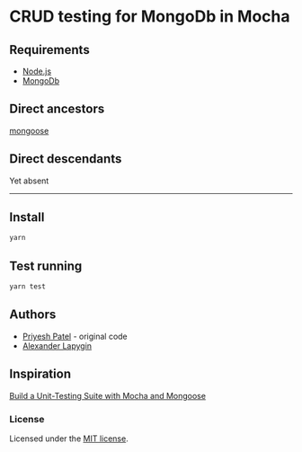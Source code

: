 # CRUD testing for MongoDb in Mocha

## Requirements

* [Node.js](https://nodejs.org/en/download/package-manager/)
* [MongoDb](https://www.mongodb.com/)

## Direct ancestors

[mongoose](https://github.com/softspider/mongoose)

## Direct descendants

Yet absent

---

## Install

```sh
yarn
```

## Test running

```sh
yarn test
```

## Authors

* [Priyesh Patel](https://gist.github.com/priyesh18) - original code
* [Alexander Lapygin](https://github.com/AlexanderLapygin)

## Inspiration

[Build a Unit-Testing Suite with Mocha and Mongoose](https://blog.bitsrc.io/build-a-unit-testing-suite-with-mocha-and-mongoose-eba06c3b3625)

### License

Licensed under the [MIT license](./LICENSE).
